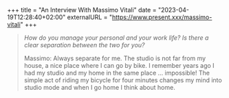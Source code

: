 +++
title = "An Interview With Massimo Vitali"
date = "2023-04-19T12:28:40+02:00"
externalURL = "https://www.present.xxx/massimo-vitali"
+++

> _How do you manage your personal and your work life? Is there a clear separation between the two for you?_
>
> Massimo: Always separate for me. The studio is not far from my house, a nice place where I can go by bike. I remember years ago I had my studio and my home in the same place … impossible! The simple act of riding my bicycle for four minutes changes my mind into studio mode and when I go home I think about home.

